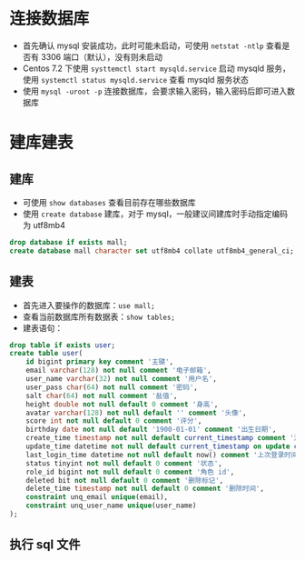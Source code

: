 

# 连接数据库

- 首先确认 mysql 安装成功，此时可能未启动，可使用 `netstat -ntlp` 查看是否有 3306 端口（默认），没有则未启动
- Centos 7.2 下使用 `systtemctl start mysqld.service` 启动 mysqld 服务，使用 `systemctl status mysqld.service` 查看 mysqld 服务状态
- 使用 `mysql -uroot -p` 连接数据库，会要求输入密码，输入密码后即可进入数据库


# 建库建表


## 建库

- 可使用 `show databases` 查看目前存在哪些数据库
- 使用 `create database` 建库，对于 mysql，一般建议间建库时手动指定编码为 utf8mb4
```sql
drop database if exists mall;
create database mall character set utf8mb4 collate utf8mb4_general_ci;
```

## 建表

- 首先进入要操作的数据库：`use mall;`
- 查看当前数据库所有数据表：`show tables;`
- 建表语句：
```sql
drop table if exists user;
create table user(
    id bigint primary key comment '主键',
    email varchar(128) not null comment '电子邮箱',
	user_name varchar(32) not null comment '用户名',
	user_pass char(64) not null comment '密码',
    salt char(64) not null comment '盐值',
	height double not null default 0 comment '身高',
    avatar varchar(128) not null default '' comment '头像', 
    score int not null default 0 comment '评分', 
    birthday date not null default '1900-01-01' comment '出生日期',
	create_time timestamp not null default current_timestamp comment '注册时间',
    update_time datetime not null default current_timestamp on update current_timestamp comment '上次更新时间',
	last_login_time datetime not null default now() comment '上次登录时间',
    status tinyint not null default 0 comment '状态',
    role_id bigint not null default 0 comment '角色 id',
	deleted bit not null default 0 comment '删除标记',
    delete_time timestamp not null default 0 comment '删除时间',
	constraint unq_email unique(email),
    constraint unq_user_name unique(user_name)
);
```


## 执行 sql 文件